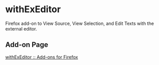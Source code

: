 # withExEditor
Firefox add-on to View Source, View Selection, and Edit Texts with the external editor.

## Add-on Page
[withExEditor :: Add-ons for Firefox](https://addons.mozilla.org/ja/firefox/addon/withexeditor/ "withExEditor :: Add-ons for Firefox")
